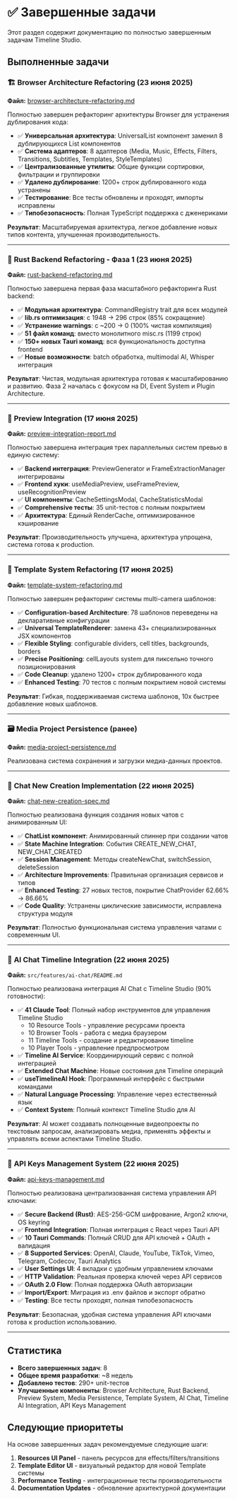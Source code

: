 # ✅ Завершенные задачи

Этот раздел содержит документацию по полностью завершенным задачам Timeline Studio.

## Выполненные задачи

### 🏗️ **Browser Architecture Refactoring** (23 июня 2025)
**Файл:** [browser-architecture-refactoring.md](./browser-architecture-refactoring.md)

Полностью завершен рефакторинг архитектуры Browser для устранения дублирования кода:

- ✅ **Универсальная архитектура**: UniversalList компонент заменил 8 дублирующихся List компонентов
- ✅ **Система адаптеров**: 8 адаптеров (Media, Music, Effects, Filters, Transitions, Subtitles, Templates, StyleTemplates)
- ✅ **Централизованные утилиты**: Общие функции сортировки, фильтрации и группировки
- ✅ **Удалено дублирование**: 1200+ строк дублированного кода устранены
- ✅ **Тестирование**: Все тесты обновлены и проходят, импорты исправлены
- ✅ **Типобезопасность**: Полная TypeScript поддержка с дженериками

**Результат**: Масштабируемая архитектура, легкое добавление новых типов контента, улучшенная производительность.

---

### 🔧 **Rust Backend Refactoring - Фаза 1** (23 июня 2025)
**Файл:** [rust-backend-refactoring.md](./rust-backend-refactoring.md)

Полностью завершена первая фаза масштабного рефакторинга Rust backend:

- ✅ **Модульная архитектура**: CommandRegistry trait для всех модулей
- ✅ **lib.rs оптимизация**: с 1948 → 296 строк (85% сокращение)
- ✅ **Устранение warnings**: с ~200 → 0 (100% чистая компиляция)
- ✅ **51 файл команд**: вместо монолитного misc.rs (1199 строк)
- ✅ **150+ новых Tauri команд**: вся функциональность доступна frontend
- ✅ **Новые возможности**: batch обработка, multimodal AI, Whisper интеграция

**Результат**: Чистая, модульная архитектура готовая к масштабированию и развитию. Фаза 2 началась с фокусом на DI, Event System и Plugin Architecture.

---

### 🎯 **Preview Integration** (17 июня 2025)
**Файл:** [preview-integration-report.md](./preview-integration-report.md)

Полностью завершена интеграция трех параллельных систем превью в единую систему:

- ✅ **Backend интеграция**: PreviewGenerator и FrameExtractionManager интегрированы
- ✅ **Frontend хуки**: useMediaPreview, useFramePreview, useRecognitionPreview
- ✅ **UI компоненты**: CacheSettingsModal, CacheStatisticsModal
- ✅ **Comprehensive тесты**: 35 unit-тестов с полным покрытием
- ✅ **Архитектура**: Единый RenderCache, оптимизированное кэширование

**Результат**: Производительность улучшена, архитектура упрощена, система готова к production.

---

### 🔧 **Template System Refactoring** (17 июня 2025)
**Файл:** [template-system-refactoring.md](./template-system-refactoring.md)

Полностью завершен рефакторинг системы multi-camera шаблонов:

- ✅ **Configuration-based Architecture**: 78 шаблонов переведены на декларативные конфигурации
- ✅ **Universal TemplateRenderer**: замена 43+ специализированных JSX компонентов
- ✅ **Flexible Styling**: configurable dividers, cell titles, backgrounds, borders
- ✅ **Precise Positioning**: cellLayouts system для пиксельно точного позиционирования
- ✅ **Code Cleanup**: удалено 1200+ строк дублированного кода
- ✅ **Enhanced Testing**: 70 тестов с полным покрытием новой системы

**Результат**: Гибкая, поддерживаемая система шаблонов, 10x быстрее добавление новых шаблонов.

---

### 🗃️ **Media Project Persistence** (ранее)
**Файл:** [media-project-persistence.md](./media-project-persistence.md)

Реализована система сохранения и загрузки медиа-данных проектов.

---

### 💬 **Chat New Creation Implementation** (22 июня 2025)
**Файл:** [chat-new-creation-spec.md](./chat-new-creation-spec.md)

Полностью реализована функция создания новых чатов с анимированным UI:

- ✅ **ChatList компонент**: Анимированный спиннер при создании чатов
- ✅ **State Machine Integration**: События CREATE_NEW_CHAT, NEW_CHAT_CREATED  
- ✅ **Session Management**: Методы createNewChat, switchSession, deleteSession
- ✅ **Architecture Improvements**: Правильная организация сервисов и типов
- ✅ **Enhanced Testing**: 27 новых тестов, покрытие ChatProvider 62.66% → 86.66%
- ✅ **Code Quality**: Устранены циклические зависимости, исправлена структура модуля

**Результат**: Полностью функциональная система управления чатами с современным UI.

---

### 🤖 **AI Chat Timeline Integration** (22 июня 2025)
**Файл:** `src/features/ai-chat/README.md`

Полностью реализована интеграция AI Chat с Timeline Studio (90% готовности):

- ✅ **41 Claude Tool**: Полный набор инструментов для управления Timeline Studio
  - 10 Resource Tools - управление ресурсами проекта
  - 10 Browser Tools - работа с медиа браузером
  - 11 Timeline Tools - создание и редактирование timeline
  - 10 Player Tools - управление предпросмотром
- ✅ **Timeline AI Service**: Координирующий сервис с полной интеграцией
- ✅ **Extended Chat Machine**: Новые состояния для Timeline операций
- ✅ **useTimelineAI Hook**: Программный интерфейс с быстрыми командами
- ✅ **Natural Language Processing**: Управление через естественный язык
- ✅ **Context System**: Полный контекст Timeline Studio для AI

**Результат**: AI может создавать полноценные видеопроекты по текстовым запросам, анализировать медиа, применять эффекты и управлять всеми аспектами Timeline Studio.

---

### 🔐 **API Keys Management System** (22 июня 2025)
**Файл:** [api-keys-management.md](./api-keys-management.md)

Полностью реализована централизованная система управления API ключами:

- ✅ **Secure Backend (Rust)**: AES-256-GCM шифрование, Argon2 ключи, OS keyring
- ✅ **Frontend Integration**: Полная интеграция с React через Tauri API
- ✅ **10 Tauri Commands**: Полный CRUD для API ключей + OAuth + валидация
- ✅ **8 Supported Services**: OpenAI, Claude, YouTube, TikTok, Vimeo, Telegram, Codecov, Tauri Analytics
- ✅ **User Settings UI**: 4 вкладки с удобным управлением ключами
- ✅ **HTTP Validation**: Реальная проверка ключей через API сервисов
- ✅ **OAuth 2.0 Flow**: Полная поддержка OAuth авторизации
- ✅ **Import/Export**: Миграция из .env файлов и экспорт обратно
- ✅ **Testing**: Все тесты проходят, полная типобезопасность

**Результат**: Безопасная, удобная система управления API ключами готова к production использованию.

---

## Статистика

- **Всего завершенных задач**: 8
- **Общее время разработки**: ~8 недель
- **Добавлено тестов**: 290+ unit-тестов
- **Улучшенные компоненты**: Browser Architecture, Rust Backend, Preview System, Media Persistence, Template System, AI Chat, Timeline AI Integration, API Keys Management

## Следующие приоритеты

На основе завершенных задач рекомендуемые следующие шаги:

1. **Resources UI Panel** - панель ресурсов для effects/filters/transitions
2. **Template Editor UI** - визуальный редактор для новой Template системы
3. **Performance Testing** - интеграционные тесты производительности
4. **Documentation Updates** - обновление архитектурной документации